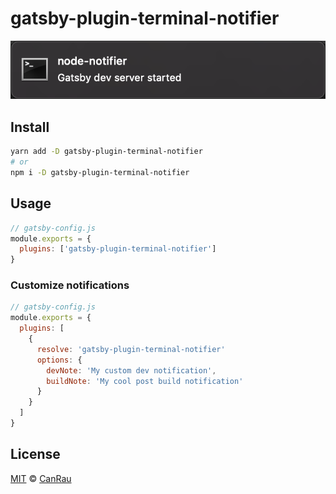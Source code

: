 # gatsby-plugin-terminal-notifier

![notification example](images/dev-notification-example.png)

## Install

```bash
yarn add -D gatsby-plugin-terminal-notifier
# or
npm i -D gatsby-plugin-terminal-notifier
```

## Usage

```js
// gatsby-config.js
module.exports = {
  plugins: ['gatsby-plugin-terminal-notifier']
}
```

### Customize notifications

```js
// gatsby-config.js
module.exports = {
  plugins: [
    {
      resolve: 'gatsby-plugin-terminal-notifier'
      options: {
        devNote: 'My custom dev notification',
        buildNote: 'My cool post build notification'
      }
    }
  ]
}
```

## License

[MIT](/license) © [CanRau](https://www.canrau.com/)